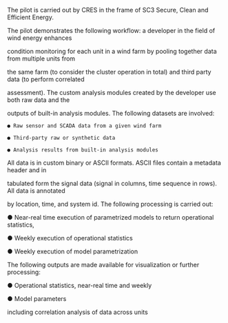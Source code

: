 The pilot is carried out by CRES in the frame of SC3 Secure, Clean and Efficient Energy.

The pilot demonstrates the following workflow: a developer in the field of wind energy enhances

condition monitoring for each unit in a wind farm by pooling together data from multiple units from

the same farm (to consider the cluster operation in total) and third party data (to perform correlated

assessment). The custom analysis modules created by the developer use both raw data and the

outputs of built-in analysis modules. The following datasets are involved:

	● Raw sensor and SCADA data from a given wind farm

	● Third-party raw or synthetic data

	● Analysis results from built-in analysis modules

All data is in custom binary or ASCII formats. ASCII files contain a metadata header and in

tabulated form the signal data (signal in columns, time sequence in rows). All data is annotated

by location, time, and system id. The following processing is carried out:

● Near-real time execution of parametrized models to return operational statistics,

● Weekly execution of operational statistics

● Weekly execution of model parametrization

The following outputs are made available for visualization or further processing:

● Operational statistics, near-real time and weekly

● Model parameters

including correlation analysis of data across units


